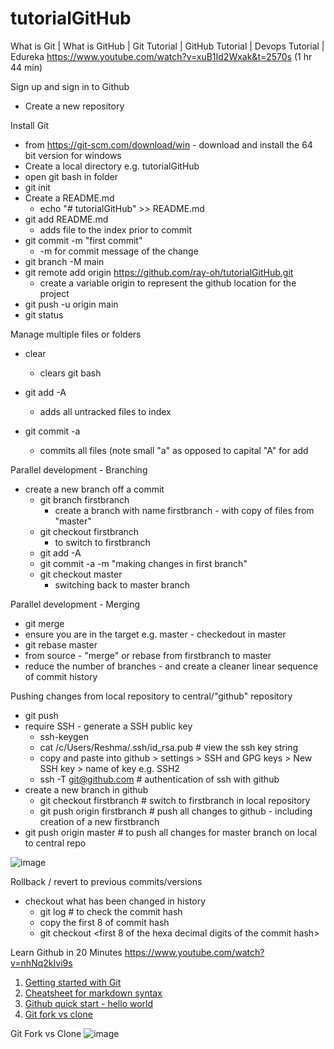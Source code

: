 # tutorialGitHub

What is Git | What is GitHub | Git Tutorial | GitHub Tutorial | Devops Tutorial | Edureka
https://www.youtube.com/watch?v=xuB1Id2Wxak&t=2570s
(1 hr 44 min)

Sign up and sign in to Github
- Create a new repository

Install Git
- from https://git-scm.com/download/win - download and install the 64 bit version for windows
- Create a local directory e.g. tutorialGitHub
- open git bash in folder
- git init
- Create a README.md
  - echo "# tutorialGitHub" >> README.md
- git add README.md
  - adds file to the index prior to commit
- git commit -m "first commit"
  - -m for commit message of the change
- git branch -M main
- git remote add origin https://github.com/ray-oh/tutorialGitHub.git
  - create a variable origin to represent the github location for the project
- git push -u origin main
- git status

Manage multiple files or folders
- clear
  - clears git bash

- git add -A
  - adds all untracked files to index
- git commit -a
  - commits all files (note small "a" as opposed to capital "A" for add

Parallel development - Branching
- create a new branch off a commit
  - git branch firstbranch
    - create a branch with name firstbranch - with copy of files from "master"
  - git checkout firstbranch
    - to switch to firstbranch
  - git add -A
  - git commit -a -m "making changes in first branch"
  - git checkout master
    - switching back to master branch
    
 Parallel development - Merging
 - git merge <source branch>
  - ensure you are in the target e.g. master - checkedout in master
 - git rebase master
  - from source - "merge" or rebase from firstbranch to master
  - reduce the number of branches - and create a cleaner linear sequence of commit history

Pushing changes from local repository to central/"github" repository
- git push
- require SSH - generate a SSH public key
  - ssh-keygen
  - cat /c/Users/Reshma/.ssh/id_rsa.pub   # view the ssh key string
  - copy and paste into github > settings > SSH and GPG keys > New SSH key > name of key e.g. SSH2
  - ssh -T git@github.com   # authentication of ssh with github
- create a new branch in github
  - git checkout firstbranch   # switch to firstbranch in local repository
  - git push origin firstbranch   # push all changes to github - including creation of a new firstbranch
- git push origin master    # to push all changes for master branch on local to central repo

![image](https://user-images.githubusercontent.com/115925194/196036734-98aceae0-0c6b-4873-8dc2-874336be40a6.png)

Rollback / revert to previous commits/versions
- checkout what has been changed in history
  - git log    # to check the commit hash
  - copy the first 8 of commit hash
  - git checkout <first 8 of the hexa decimal digits of the commit hash> <name of file to revert>
  

Learn Github in 20 Minutes
https://www.youtube.com/watch?v=nhNq2kIvi9s

1. [Getting started with Git](https://git-scm.com/book/en/v2/Git-Basics-Getting-a-Git-Repository)
2. [Cheatsheet for markdown syntax](https://www.markdownguide.org/cheat-sheet/)
3. [Github quick start - hello world](https://docs.github.com/en/get-started/quickstart/hello-world)
4. [Git fork vs clone](https://www.theserverside.com/blog/Coffee-Talk-Java-News-Stories-and-Opinions/git-fork-command-example-tutorial#:~:text=A%20Git%20fork%20is%20nothing,contribute%20to%20the%20code%20base.)

Git Fork vs Clone
![image](https://user-images.githubusercontent.com/115925194/209470556-3f73efc0-5574-4b97-a14e-3e1ba031567f.png)

